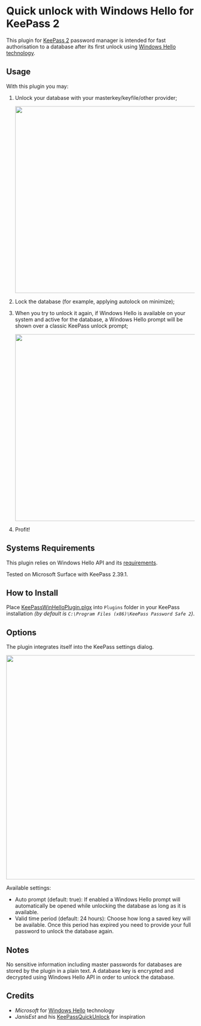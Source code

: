 Quick unlock with Windows Hello for KeePass 2
=============================================

This plugin for [KeePass 2][KeePass] password manager is intended for fast authorisation to a database after its first unlock using [Windows Hello technology][WinHello].

[KeePass]: https://keepass.info/
[WinHello]: https://support.microsoft.com/en-us/help/17215/windows-10-what-is-hello


Usage
-----

With this plugin you may:
1. Unlock your database with your masterkey/keyfile/other provider;

    <img src="https://github.com/sirAndros/KeePassWinHello/blob/master/Screenshots/KeePassPrompt.png?raw=true" width=500/>
2. Lock the database (for example, applying autolock on minimize);
3. When you try to unlock it again, if Windows Hello is available on your system and active for the database, a Windows Hello prompt will be shown over a classic KeePass unlock prompt;

    <img src="https://github.com/sirAndros/KeePassWinHello/blob/master/Screenshots/Hello1.png?raw=true" width=500/>
4. Profit!

Systems Requirements
--------------------

This plugin relies on Windows Hello API and its [requirements][WinHelloReq].

Tested on Microsoft Surface with KeePass 2.39.1.

[WinHelloReq]: https://www.microsoft.com/en-US/windows/windows-10-specifications

How to Install
--------------

Place [KeePassWinHelloPlugin.plgx][binLink] into `Plugins` folder in your KeePass installation
*(by default is `C:\Program Files (x86)\KeePass Password Safe 2`)*.

[binLink]: https://github.com/sirAndros/KeePassWinHello/releases "Plugin Releases"

Options
-------

The plugin integrates itself into the KeePass settings dialog.

<img src="https://github.com/sirAndros/KeePassWinHello/blob/master/Screenshots/Options.png?raw=true" width=600/>

Available settings:

* Auto prompt (default: true): If enabled a Windows Hello prompt will automatically be opened while unlocking the database as long as it is available.
* Valid time period (default: 24 hours): Choose how long a saved key will be available. Once this period has expired you need to provide your full password to unlock the database again.

Notes
-----

No sensitive information including master passwords for databases are stored by the plugin in a plain text. A database key is encrypted and decrypted using Windows Hello API in order to unlock the database.

Credits
-------

* _Microsoft_ for [Windows Hello][WinHello] technology
* _JanisEst_ and his [KeePassQuickUnlock](https://github.com/JanisEst/KeePassQuickUnlock) for inspiration
